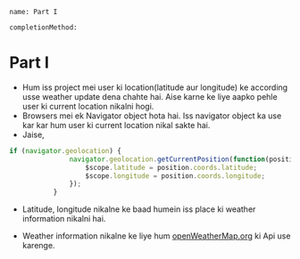 
```ngmeta
name: Part I

completionMethod:
```
# Part I

- Hum iss project mei user ki location(latitude aur longitude) ke according usse weather update dena chahte hai. Aise karne ke liye aapko pehle user ki current location nikalni hogi.
- Browsers mei ek Navigator object hota hai. Iss navigator object ka use kar kar hum user ki current location nikal sakte hai. 
- Jaise,


```javascript
if (navigator.geolocation) {
               navigator.geolocation.getCurrentPosition(function(position) {
                   $scope.latitude = position.coords.latitude;
                   $scope.longitude = position.coords.longitude;
               });
           }

```

- Latitude, longitude nikalne ke baad humein iss place ki weather information nikalni hai.

- Weather information nikalne ke liye hum [openWeatherMap.org](http://openweathermap.org/current) ki Api use karenge.

